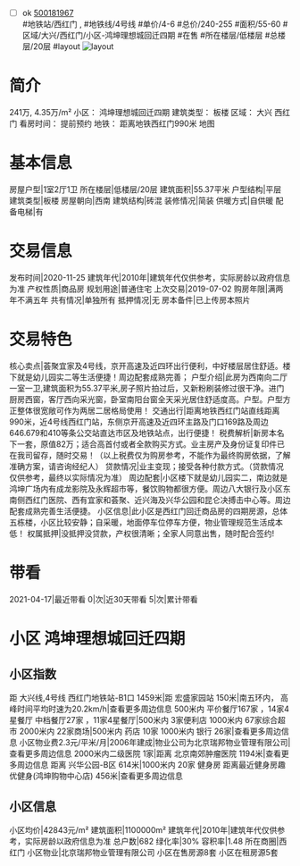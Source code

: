 - [ ] ok [500181967](https://bj.5i5j.com/ershoufang/500181967.html)  
 #地铁站/西红门 ,  #地铁线/4号线
#单价/4-6 #总价/240-255 #面积/55-60   #区域/大兴/西红门/小区-鸿坤理想城回迁四期 #在售 #所在楼层/低楼层 #总楼层/20层 #layout 
![layout](http://image2.5i5j.com//group1/M00/8D/84/CgqJMl0n1cOAdGcTAAIDY8y9-Fg815.jpg_P5.jpg) 
# 简介 
 241万,  4.35万/m² 
小区： 鸿坤理想城回迁四期
建筑类型： 板楼
区域： 大兴 西红门
看房时间： 提前预约
地铁： 距离地铁西红门990米 地图
# 基本信息 
 房屋户型|1室2厅1卫
所在楼层|低楼层/20层
建筑面积|55.37平米
户型结构|平层
建筑类型|板楼
房屋朝向|西南
建筑结构|砖混
装修情况|简装
供暖方式|自供暖
配备电梯|有
# 交易信息 
 发布时间|2020-11-25
建筑年代|2010年|建筑年代仅供参考，实际房龄以政府信息为准
产权性质|商品房
规划用途|普通住宅
上次交易|2019-07-02
购房年限|满两年不满五年
共有情况|单独所有
抵押情况|无
房本备件|已上传房本照片
# 交易特色 
 核心卖点|荟聚宜家及4号线，京开高速及近四环出行便利，中好楼层居住舒适。楼下就是幼儿园实二等生活便捷！周边配套成熟完善；
户型介绍|此房为西南向二厅一室一卫,建筑面积为55.37平米,房子照片拍过后，又新粉刷装修过很干净。进门厨房西窗，客厅西向采光窗，卧室南阳台窗全天采光居住舒适度高。户型。户型方正整体很宽敞可作为两居二居格局使用！
交通出行|距离地铁西红门站直线距离990米，近4号线西红门站，东侧京开高速及近四环主路及门口169路及周边646.679和410等条公交站直达市区及地铁站点，出行便捷！
税费解析|新房本名下一套，原值82万；适合高首付或者全款购买方式。业主房产及身份证复印件已在我司留存，随时交易！（以上税费仅为购房参考，不能作为最终购房依据，了解准确方案，请咨询经纪人）
贷款情况|业主变现；接受各种付款方式。（贷款情况仅供参考，最终以实际情况为准）
周边配套|小区楼下就是幼儿园实二，南边就是鸿坤广场内有成龙影院及永辉超市等，餐饮购物都很方便。周边八大银行及小区东南侧西红门医院、西有宜家和荟聚、近兴海及兴华公园和昆仑决搏击中心等。周边配套成熟完善生活便捷。
小区信息|此小区是西红门回迁商品房的四期房源，总体五栋楼，小区比较安静；自采暖，地面停车位停车方便，物业管理规范生活成本低！
权属抵押|没抵押没贷款，产权很清晰；全家人同意出售，随时配合签约!
# 带看 
 2021-04-17|最近带看	 0|次|近30天带看	 5|次|累计带看
# 小区 鸿坤理想城回迁四期
## 小区指数 
 距 大兴线,4号线 西红门地铁站-B1口 1459米|距 宏盛家园站 150米|南五环内， 高峰时间平均时速为20.2km/h|查看更多周边信息
500米内 平价餐厅167家 ，14家4星餐厅
中档餐厅27家 ，11家4星餐厅|500米内 3家便利店
1000米内 67家综合超市
2000米内 22家商场|500米内 药店 10家
1000米内 银行 26家|查看更多周边信息
小区物业费2.3元/平米/月|2006年建成|物业公司为北京瑞邦物业管理有限公司|查看更多周边信息
2000米内二级医院 1家|距离 北京南郊肿瘤医院  1194米|查看更多周边信息
距离 兴华公园-B区 614米|1000米内 20家 健身房
距离最近健身房趣优健身(鸿坤购物中心店) 456米|查看更多周边信息
## 小区信息 
 小区均价|42843元/m²
建筑面积|1100000m²
建筑年代|2010年|建筑年代仅供参考，实际房龄以政府信息为准
总户数|682
绿化率|30%
容积率|1.48
所在商圈|西红门
小区物业|北京瑞邦物业管理有限公司
小区在售房源8套
小区在租房源5套
